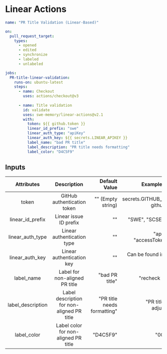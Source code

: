 # Linear Actions

```yaml
name: "PR Title Validation (Linear-Based)"

on:
  pull_request_target:
    types:
      - opened
      - edited
      - synchronize
      - labeled
      - unlabeled

jobs:
  PR-title-linear-validation:
    runs-on: ubuntu-latest
    steps:
      - name: Checkout
        uses: actions/checkout@v3
        
      - name: Title validation
        id: validate
        uses: swe-memory/linear-actions@v2.1
        with:
          token: ${{ github.token }}
          linear_id_prefix: "swe"
          linear_auth_type: "apiKey"
          linear_auth_key: ${{ secrets.LINEAR_APIKEY }}
          label_name: "bad PR title"
          label_description: "PR title needs formatting"
          label_color: "D4C5F9"
```

## Inputs
| Attributes          |    Description                               |  Default Value                 | Example Values                       |
|:-------------------:|:--------------------------------------------:|-------------------------------:|-------------------------------------:|
| token               | GitHub authentication token                  | "" (Empty string)              | secrets.GITHUB_TOKEN, github.token   |
| linear_id_prefix    | Linear issue ID prefix                       | ""                             | "SWE", "SCSE", "test"                |
| linear_auth_type    | Linear authentication type                   | ""                             | "apiKey" or "accessToken" only       |
| linear_auth_key     | Linear authentication key                    | ""                             | Can be found in Linear app           |
| label_name          | Label for non-aligned PR title               | "bad PR title"                 | "recheck PR title"                   |
| label_description   | Label description for non-aligned PR title   | "PR title needs formatting"    | "PR title needs adjustment"          |
| label_color         | Label color for non-aligned PR title         | "D4C5F9"                       | "0052CC"                             |